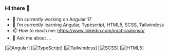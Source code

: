 ### Hi there 👋

<!--
**chriaalonso/chriaalonso** is a ✨ _special_ ✨ repository because its `README.md` (this file) appears on your GitHub profile.

Here are some ideas to get you started:
-->

- 🔭 I’m currently working on Angular 17
- 🌱 I’m currently learning Angular, Typescript, HTML5, SCSS, Tailwindcss
- 📫 How to reach me: https://www.linkedin.com/in/chriaalonso/
- 💬 Ask me about ...

[![Angular](https://img.shields.io/badge/Angular-DD0031?style=for-the-badge&logo=angular&logoColor=white)]
[![TypeScript](https://img.shields.io/badge/TypeScript-007ACC?style=for-the-badge&logo=typescript&logoColor=white)]
[![Tailwindcss](https://img.shields.io/badge/Tailwind_CSS-38B2AC?style=for-the-badge&logo=tailwind-css&logoColor=white)]
[![SCSS](https://img.shields.io/badge/CSS-239120?&style=for-the-badge&logo=css3&logoColor=white)]
[![HTML5](https://img.shields.io/badge/HTML5-E34F26?style=for-the-badge&logo=html5&logoColor=white)]
